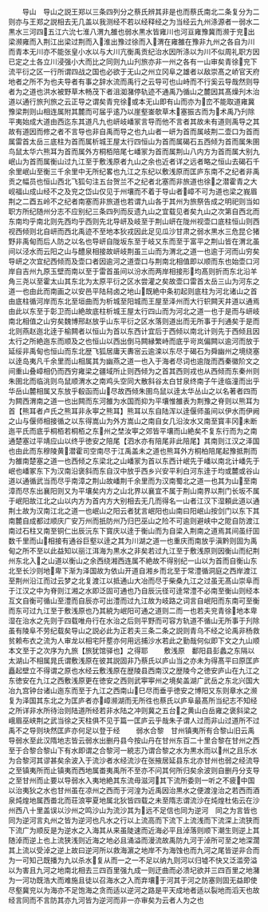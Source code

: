 <!-- { "loadSidebar": true } -->
　　导山　导山之説王郑以三条四列分之蔡氏辨其非是也而蔡氏南北二条复分为二则亦与王郑之説相去无几盖以我测经不若以经释经之为当经云九州涤源者一弱水二黒水三河四五江六沇七淮八渭九雒也弱水黒水皆雍川也河亘雍豫冀而濒于兖出梁濒雍而入荆江出梁过荆而入淮出豫过徐而入渭在雍雒在豫非九州之各自为川而青本无川亦不能张皇小水以与大川亢衡禹贡纪治水因所涤以为川不似周礼职方因已定之土各立川浸强小大而比之同则九山刋旅亦非一州之各有一山审矣青徐兖下流平衍之区一行所谓四战之国也必欲于无山之州立冈阜之雄者以敌崇髙之峤官天府地者之所不为也夫导者有事之辞水流而禹行之云导可也山峙而不行奚云导哉然则导者为之道也洪水被野草木畅茂下者沮洳潴停轨迹不通禹乃循山之麓因其髙燥刋木治道以通行旅刋旅之云正导之谓矣青兖徐或本无山即有山而亦为峦不能取道雍冀豫梁荆则山相连属附其麓而可届乎逺乃以崖壑崟欹草木塞振古而为术禹乃刋除平夷始成大道由西迄东其道凡九也岍岐嶓冡言导而他不言者其故未有道则禹导之其故有道因而修之者不言导也非自禹而导之也九山者一岍为首而属岐荆二壶口为首而属雷首太岳三底柱为首而属析城王屋太行四恒山为首而属碣石五西倾为首而属朱圉鸟鼠太华六熊耳为首而属外方桐栢陪尾七嶓冡为首而属荆山八内方为首而属大别九岷山为首而属衡山过九江至于敷浅原者九山之余也近者详之远者略之恒山去碣石千余里岷山至衡三千余里中无所纪畧也九江之东纪以敷浅原而匡庐东南不之纪者非禹贡之幅员也恒山西北飞狐句注五台贺兰不之纪者北塞而非旅道也徐之潜霍青之大岘福山成山经不之及兖之岱山仅见于州壤而不着于导山者嶂不可为道也梁之峩眉荆之二酉五岭不之纪者南塞而非旅道也若谓九山各于其州为旅祭告成之明祀则当如职方所纪随州分志不应别纪三条四列而反遗九山之宜载见者矣九山之次第自西北而东南均乎南北则先西均乎西则先北导岍及岐至于荆山岍在陇州视壶口底柱恒山则西视西倾则北自岍而西北禹迹不至地本狄戎因此足见瓜沙甘肃之弱水黒水三危昆仑猪野非禹甸而后人防之以名也导岍自陇坂东至于岐又东而至于富平之荆山皆在渭北虽间以泾水而云阳之山与醴泉相接故岍岐荆虽三山而为渭北之道一也逾于河而山穷矣导岍之次宜纪西倾而及壶口者因逾河之道壶口与荆南北相值即以顺而东也始壶口河岸自吉州九原玉壁而南以至于雷首虽间以汾水而两岸相接形均髙则折而东北沿羊角三尧以至霍太山其东北为太原平衍之区水尝灌之矣故壶口雷首太岳三山为河东之道一也由此而南画之以安邑平陆舄卤之地山既絶中条初起则底柱为河北诸山之首由底柱循河岸而东北至垣曲而为析城至阳城而王屋至泽州而大行轵闗天井道以通焉由此以东至于彰卫而山絶故底柱析城王屋太行四山而为河北之道一也于是而与岍岐南北相值之山穷矣魏博邢赵放乎山东平衍之区水落则道出而无所事于刋通矣于是而北则燕赵迤北逹于榆闗者以恒山为首以东西计宜后于西倾以南北计则先于西倾且因太行之所絶迤东而顺及之也恒山以西出倒马闗縁繁峙而底乎岢岚偏闗以逾河而放于延绥非禹甸也恒山而东北歴飞狐居庸天夀宻云逾滦以东尽于碣石为舜幽州之境绕塞以逹岛夷凡千余里而山相属其为幽燕之道一也入于海者尽词也逾陇而西秦徽阶文之间重山叠嶂相仍而西穷雍梁之疆域所止则西倾为之首其西则戎也从西倾而东秦州则朱圉北而临洮则鸟鼠顺渭水之南鸡头空同大散斜谷太白甘泉终南子午逹临潼而出乎华岳山麓相属又东放乎殽函而山尽故西倾朱圉鸟鼠以逹太华丛山之以名著者四而为闗西渭南之道一也出闗而东河雒为水国而抑为平壤惟雒表为荆豫之脊则以熊耳为首【熊耳者卢氏之熊耳非永寕之熊耳】熊耳以东自陆浑以逹偃师虽间以伊水而伊阙之山与偃师相接循之以东得嵩山为外方嵩山之南自女几沿汝水又南至寳丰冈未断迤平氏而底乎桐栢若桐栢之东州之埜汝寕之郊皆平壤而山絶矣不复东行而为之南通楚塞过平靖应山以终乎徳安之陪尾【泗水亦有陪尾非此陪尾】其南则江汉之泽国也由此而东穆陵黄潜霍司空南尽于江禹盖未之道也熊耳外方桐柏陪尾起豫抵荆而为雒南楚塞之道一也西倾之东梁北之山嶓冡为首以东西计岷先于嶓以南北计嶓先于岷也嶓冢东下为汉南沿褒斜而东自汉中放乎西乡兴安平利白河东逹于均或麓或谷山道以通循武当而尽乎南漳之荆山故嶓荆千余里而为汉南蜀北之道一也其为山至南漳而尽东出襄阳则又为平壤矣内方之山北界以襄宜不属于荆山南界以荆门长坂不属于岷阳故江北之山以内方为首内方大别相去无几而得名一山者江汉下湿頼此道以通荆土故为汉南江北之道一也岷山之阳云者犹言岷阳也山南曰阳岷山按剑门以东下其南麓自成都过顺庆广安万州而扺防州乃归巴巫山之险不可逾则避峡中之阸自防渡江南过石柱又南至铜仁出辰沅东下寳庆以逹于衡山而为自梁入荆南之道焉其间虽纡囬数千里而山相接有通谷巨壑以逹之其为川湖之道一也重庆而南放乎滇黔则固为禹甸之所不至以此益知以丽江洱海为黒水之非矣若过九江至于敷浅原则因衡山而纪荆州东北入之山道以衡山之余西绕湘西连属不絶故不得别纪一山以为首而自衡山东北至长沙则地卑下渐为泽国故为依山开道自湘乡而北至于常澧循洞庭之西岸渡江至荆州沿江而过云梦之北复渡江以抵通山大冶而尽于柴桑九江之过虽无髙山崇阜而于江汉之中为脊则江湘之水即泛固可通也乃自辰沅径可逹常澧不必南至衡山则经本互文自衡可循山至澧而自辰亦可出澧而过九江故为岐路之词言自岷阳而东南可至衡而东可过九江至于敷浅原也乃其綂为岷阳可通之道则二而一也若夫兖青徐地本卑湿在治水之先则于四载唯舟行在水治之后则平野而可容方轨道不循山无所事于刋除虽有陵阜不劳纪载矣导山之説必此为正若夫三条二条之説则青乌不经之论禹非杨救贫赖布衣之流为人审龙以相宅阡塟亦何用远捕沙水若此之勤哉何似即下文之九山顺本文至于之次序为九旅【旅犹馆驿也】之得耶
　　敷浅原　鄱阳县彭蠡之东隔以太湖山不相属晁氏谓敷浅原在彼其説固非乃蔡氏以庐山当之亦未为得髙平曰原匡庐矗起壁立不得谓之原也水经云敷浅原在歴陵县西南汉之歴陵今之徳安庐山在九江之东徳安在九江之西敷浅原更在徳安之西则武寕寕州之境矣盖湖广武岳之东北兴国大冶九宫钟台诸山迤东而至于九江之西南山巳尽而垂乎徳安之博阳又东则章水之濒复为泽国其东北之为匡庐者亦嶂濒湖而无所徃也蔡氏以庐阜最髙所当纪志不知经之所详非水所待治则陆道所经若非水陆之冲则冀之五台之黄山白岳雍之褒斜梁之峨眉巫峡荆之武当徐之天柱俱不见于篇一匡庐云乎哉朱子谓人过而非山过道所不过禹不之导则块然匡庐亦何足以登于经
　　弱水合黎　甘州镇夷所有合黎山旧云禹导弱水至此汉隋地志皆云弱水出删丹县今按山丹在甘州东百二十里合黎在甘州之西至于合黎合黎山下有水即谓之合黎河一綂志乃谓合黎之水为黒水而以州之且乐水为合黎河其谬甚矣余波入于流沙者水经流沙在张掖居延县东北亦甘州也弱之经流导之至镇夷所而止镇夷而西地属畨夷禹所不至亦不问其何所归矣余波则自删丹分支导之至甘州而止要以导弱水入夷地絶其东流毋滋河其下流所委则一听之不疲中国以治夷狄之水也甘州虽在凉州之西而于河湟为近禹因治黒水之便渡湟治之若西而酒泉炖煌地属西畨北而荘浪寕夏地属北狄皆四载之未至隋志谓流沙在炖煌杜佑云在沙州西八十里盖误以沙州之鸣沙山为流沙其为远不足信也同为逆河　同之为言皆也同为逆河言丸州之皆为逆河也凡水之行以上流高而下流下上流浅而下流深上流狭而下流广为顺反是为逆水之入海其从来虽陡速而近海必平且淖落则顺下潮生则逆上其随淖而逆上也上流狭浅则近海之地必且涌溢而漫流故禹防九河于淖所可至之地深濶其上流以受淖之逆上故曰逆河所以救海濵之地岸不为海蚀也而九河之尾皆逆非合而为一可知己既播为九以杀水复从而一之一不足以纳九则河以归墟不快又泛滥旁溢以为害且九河之地南北相去三四百里强九成一则迂曲而必溃圮欲并三四百里之地潴为一河功既浩大而难施且徒以召海水之入而弃壤于河其于河之防塞则固无益即使尽壑冀兖以为海亦不足饱海之贪而适以逆河之路是平天成地者适以裂地而滔天也故经言同而不言防其亦九河皆为逆河而非一亦审矣为云者人为之也
